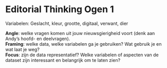# Editorial Thinking Ogen 1

 Variabelen: Geslacht, kleur, grootte, digitaal, verwant, dier 

**Angle**: welke vragen komen uit jouw nieuwsgierigheid voort \(denk aan Andy’s hoofd- en deelvragen\).  
**Framing**: welke data, welke variabelen ga je gebruiken? Wat gebruik je en wat laat je weg?  
**Focus**: zijn de data representatief? Welke variabelen of aspecten van de dataset zijn interessant en belangrijk om te laten zien?

